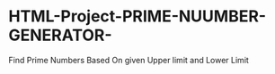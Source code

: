 # HTML-Project-PRIME-NUUMBER-GENERATOR-
Find Prime Numbers Based On given Upper limit and Lower Limit
